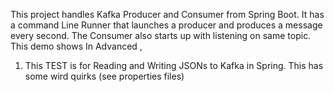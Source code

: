 This project handles Kafka Producer and Consumer from Spring Boot. It has a command Line Runner that launches a producer and produces a message every second. The Consumer also starts up with listening on same topic. 
This demo shows
 In Advanced ,
 1) This TEST is for Reading and  Writing JSONs to Kafka in Spring. This has some wird quirks (see properties files)

